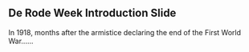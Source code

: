 
## De Rode Week Introduction Slide

In 1918, months after the armistice declaring the end of the First World War......
